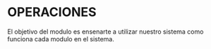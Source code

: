 # OPERACIONES

El objetivo del modulo es ensenarte a utilizar nuestro sistema como funciona cada modulo en el sistema.
